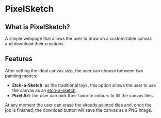 # PixelSketch

## What is PixelSketch?

A simple webpage that allows the user to draw on a customizable canvas and download their creations.

## Features

After setting the ideal canvas size, the user can choose between two painting modes:

* **Etch-a-Sketch**: as the traditional toys, this option allows the user to use the canvas as an [etch-a-sketch](https://en.wikipedia.org/wiki/Etch_A_Sketch).
* **Pixel Art**: the user can pick their favorite colours to fill the canvas tiles.

At any moment the user can erase the already painted tiles and, once the job is finished, the download button will save the canvas as a PNG image.
